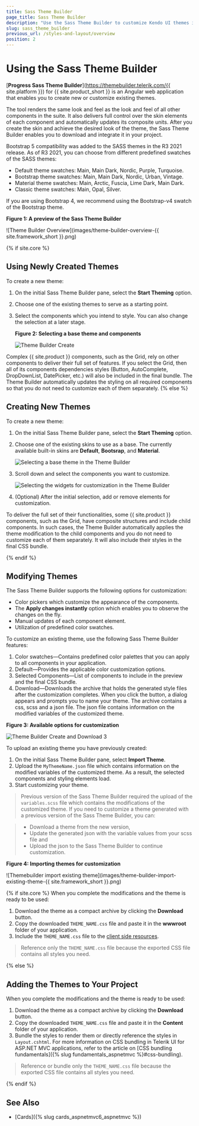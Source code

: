 ```yaml
---
title: Sass Theme Builder
page_title: Sass Theme Builder
description: "Use the Sass Theme Builder to customize Kendo UI themes in {{ site.product }} applications."
slug: sass_theme_builder
previous_url: /styles-and-layout/overview
position: 2
---
```


# Using the Sass Theme Builder

[**Progress Sass Theme Builder**](https://themebuilder.telerik.com/{{ site.platform }}) for {{ site.product_short }} is an Angular web application that enables you to create new or customize existing themes.

The tool renders the same look and feel as the look and feel of all other components in the suite. It also delivers full control over the skin elements of each component and automatically updates its composite units. After you create the skin and achieve the desired look of the theme, the Sass Theme Builder enables you to download and integrate it in your project.

Bootstrap 5 compatibility was added to the SASS themes in the R3 2021 release. As of R3 2021, you can choose from different predefined swatches of the SASS themes:

* Default theme swatches: Main, Main Dark, Nordic, Purple, Turquoise. 
* Bootstrap theme swatches: Main, Main Dark, Nordic, Urban, Vintage. 
* Material theme swatches: Main, Arctic, Fuscia, Lime Dark, Main Dark. 
* Classic theme swatches: Main, Opal, Silver.

If you are using Bootstrap 4, we recommend using the Bootstrap-v4 swatch of the Bootstrap theme.

**Figure 1: A preview of the Sass Theme Builder**

![Theme Builder Overview](images/theme-builder-overview-{{ site.framework_short }}.png)

{% if site.core %}
## Using Newly Created Themes

To create a new theme:

1. On the initial Sass Theme Builder pane, select the **Start Theming** option.
1. Choose one of the existing themes to serve as a starting point.
1. Select the components which you intend to style. You can also change the selection at a later stage.

    **Figure 2: Selecting a base theme and components**

    ![Theme Builder Create](images/theme-builder-create-core.gif)

Complex {{ site.product }} components, such as the Grid, rely on other components to deliver their full set of features. If you select the Grid, then all of its components dependencies styles (Button, AutoComplete, DropDownList, DatePicker, etc.) will also be included in the final bundle. The Theme Builder automatically updates the styling on all required components so that you do not need to customize each of them separately.
{% else %}
## Creating New Themes

To create a new theme:

1. On the initial Sass Theme Builder pane, select the **Start Theming** option.
1. Choose one of the existing skins to use as a base. The currently available built-in skins are **Default**, **Bootsrap**, and **Material**.

    ![Selecting a base theme in the Theme Builder](images/theme-builder-create-and-download-1.png)

1. Scroll down and select the components you want to customize.

    ![Selecting the widgets for customization in the Theme Builder](images/theme-builder-create-and-download-2.png)

1. (Optional) After the initial selection, add or remove elements for customization.

To deliver the full set of their functionalities, some {{ site.product }} components, such as the Grid, have composite structures and include child components. In such cases, the Theme Builder automatically applies the theme modification to the child components and you do not need to customize each of them separately. It will also include their styles in the final CSS bundle.

{% endif %}

## Modifying Themes

The Sass Theme Builder supports the following options for customization:

* Color pickers which customize the appearance of the components.
* The **Apply changes instantly** option which enables you to observe the changes on the fly.
* Manual updates of each component element.
* Utilization of predefined color swatches.

To customize an existing theme, use the following Sass Theme Builder features:

1. Color swatches&mdash;Contains predefined color palettes that you can apply to all components in your application.
1. Default&mdash;Provides the applicable color customization options.
1. Selected Components&mdash;List of components to include in the preview and the final CSS bundle.
1. Download&mdash;Downloads the archive that holds the generated style files after the customization completes. When you click the button, a dialog appears and prompts you to name your theme. The archive contains a css, scss and a json file. The json file contains information on the modified variables of the customized theme.

**Figure 3: Available options for customization**

![Theme Builder Create and Download 3](images/theme-builder-create-and-download-3.png)

To upload an existing theme you have previously created:

1. On the initial Sass Theme Builder pane, select **Import Theme**.
1. Upload the `MyThemeName.json` file which contains information on the modified variables of the customized theme. As a result, the selected components and styling elements load.
1. Start customizing your theme.

> Previous version of the Sass Theme Builder required the upload of the `variables.scss` file which contains the modifications of the customized theme. If you need to customize a theme generated with a previous version of the Sass Theme Builder, you can:

> * Download a theme from the new version,
> * Update the generated json with the variable values from your scss file and 
> * Upload the json to the Sass Theme Builder to continue customization.

**Figure 4: Importing themes for customization**

![Themebuilder import existing theme](images/theme-builder-import-existing-theme-{{ site.framework_short }}.png)

{% if site.core %}
When you complete the modifications and the theme is ready to be used:

1. Download the theme as a compact archive by clicking the **Download** button.
1. Copy the downloaded `THEME_NAME.css` file and paste it in the **wwwroot** folder of your application.
1. Include the `THEME_NAME.css` file to the [client side resources](https://docs.telerik.com/aspnet-core/getting-started/installation/getting-started-copy-client-resources).

> Reference only the `THEME_NAME.css` file because the exported CSS file contains all styles you need.

{% else %}
## Adding the Themes to Your Project

When you complete the modifications and the theme is ready to be used:

1. Download the theme as a compact archive by clicking the **Download** button.
1. Copy the downloaded `THEME_NAME.css` file and paste it in the **Content** folder of your application.
1. Bundle the styles to render them or directly reference the styles in `Layout.cshtml`. For more information on CSS bundling in Telerik UI for ASP.NET MVC applications, refer to the article on [CSS bundling fundamentals]({% slug fundamentals_aspnetmvc %}#css-bundling).

> Reference or bundle only the `THEME_NAME.css` file because the exported CSS file contains all styles you need.

{% endif %}

## See Also

* [Cards]({% slug cards_aspnetmvc6_aspnetmvc %})
